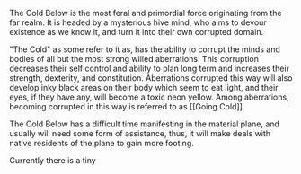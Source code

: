The Cold Below is the most feral and primordial force originating from the far realm. It is headed by a mysterious hive mind, who aims to devour existence as we know it, and turn it into their own corrupted domain. 

"The Cold" as some refer to it as, has the ability to corrupt the minds and bodies of all but the most strong willed aberrations. This corruption decreases their self control and ability to plan long term and increases their strength, dexterity, and constitution. Aberrations corrupted this way will also develop inky black areas on their body which seem to eat light, and their eyes, if they have any, will become a toxic neon yellow. Among aberrations, becoming corrupted in this way is referred to as [[Going Cold]].

The Cold Below has a difficult time manifesting in the material plane, and usually will need some form of assistance, thus, it will make deals with native residents of the plane to gain more footing. 

Currently there is a tiny 
